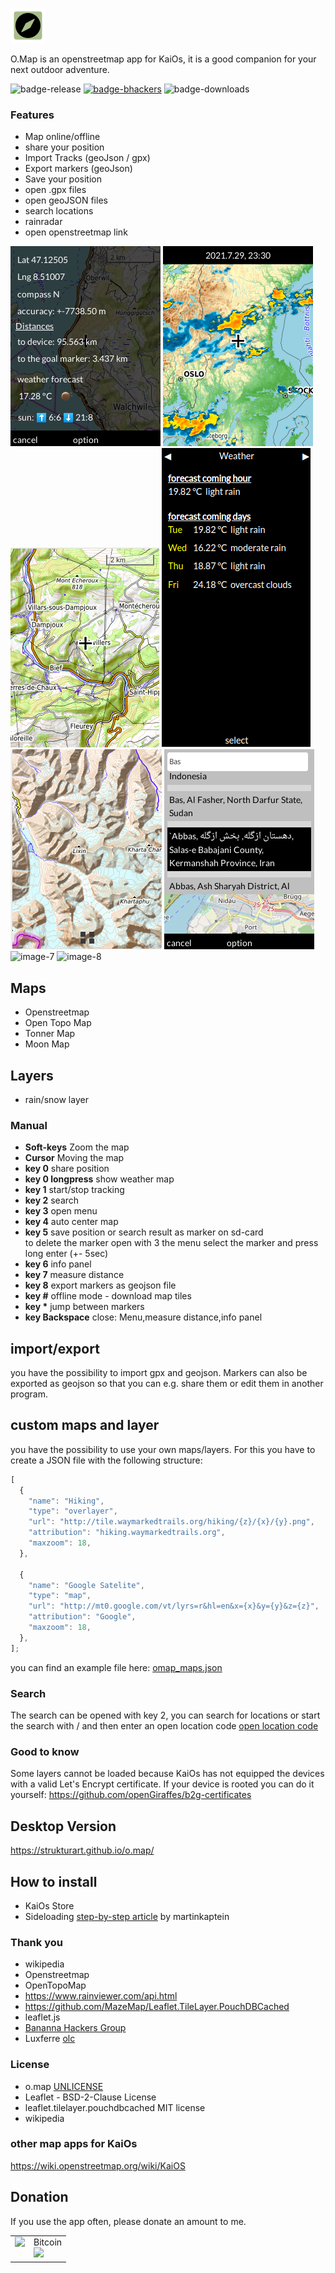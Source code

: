 ![logo](/images/logo.png)

O.Map is an openstreetmap app for KaiOs, it is a good companion for your next outdoor adventure.

![badge-release](https://img.shields.io/github/v/release/strukturart/o.map?include_prereleases&style=plastic)
[![badge-bhackers](https://img.shields.io/badge/bHackers-bHackerStore-orange)](https://store.bananahackers.net/#omap)
![badge-downloads](https://img.shields.io/github/downloads/strukturart/o.map/total)

### Features

- Map online/offline
- share your position
- Import Tracks (geoJson / gpx)
- Export markers (geoJson)
- Save your position
- open .gpx files
- open geoJSON files
- search locations
- rainradar
- open openstreetmap link

![image-1](/images/image-1.png)
![image-2](/images/image-2.png)
![image-2](/images/image-3.png)
![image-4](/images/image-4.png)
![image-5](/images/image-5.png)
![image-6](/images/image-6.png)
![image-7](/images/image-7.png)
![image-8](/images/image-8.png)

## Maps

- Openstreetmap
- Open Topo Map
- Tonner Map
- Moon Map

## Layers

- rain/snow layer

### Manual

- **Soft-keys** Zoom the map
- **Cursor** Moving the map
- **key 0** share position
- **key 0 longpress** show weather map
- **key 1** start/stop tracking
- **key 2** search
- **key 3** open menu
- **key 4** auto center map
- **key 5** save position or search result as marker on sd-card <br>
  to delete the marker open with 3 the menu select the marker and press long enter (+- 5sec)
- **key 6** info panel
- **key 7** measure distance
- **key 8** export markers as geojson file
- **key #** offline mode - download map tiles
- **key \*** jump between markers
- **key Backspace** close: Menu,measure distance,info panel

## import/export

you have the possibility to import gpx and geojson. Markers can also be exported as geojson so that you can e.g. share them or edit them in another program.

## custom maps and layer

you have the possibility to use your own maps/layers.
For this you have to create a JSON file with the following structure:

```javascript
[
  {
    "name": "Hiking",
    "type": "overlayer",
    "url": "http://tile.waymarkedtrails.org/hiking/{z}/{x}/{y}.png",
    "attribution": "hiking.waymarkedtrails.org",
    "maxzoom": 18,
  },

  {
    "name": "Google Satelite",
    "type": "map",
    "url": "http://mt0.google.com/vt/lyrs=r&hl=en&x={x}&y={y}&z={z}",
    "attribution": "Google",
    "maxzoom": 18,
  },
];
```

you can find an example file here: [omap_maps.json](omap_maps.json)

### Search

The search can be opened with key 2, you can search for locations or start the search with / and then enter an open location code
[open location code](https://en.wikipedia.org/wiki/Open_Location_Code)

### Good to know

Some layers cannot be loaded because KaiOs has not equipped the devices with a valid Let's Encrypt certificate. If your device is rooted you can do it yourself:
https://github.com/openGiraffes/b2g-certificates

## Desktop Version

https://strukturart.github.io/o.map/

## How to install

- KaiOs Store
- Sideloading <a href="https://www.martinkaptein.com/blog/sideloading-and-deploying-apps-to-kai-os/">step-by-step article</a> by martinkaptein

### Thank you

- wikipedia
- Openstreetmap
- OpenTopoMap
- https://www.rainviewer.com/api.html
- https://github.com/MazeMap/Leaflet.TileLayer.PouchDBCached
- leaflet.js
- [Bananna Hackers Group](https://groups.google.com/forum/?utm_medium=email&utm_source=footer#!forum/bananahackers)
- Luxferre [olc](https://gist.github.com/plugnburn/95de231ff94130f1de8eb2a2afaf8516)

### License

- o.map [UNLICENSE](UNLICENSE)
- Leaflet - BSD-2-Clause License
- leaflet.tilelayer.pouchdbcached MIT license
- wikipedia

### other map apps for KaiOs

https://wiki.openstreetmap.org/wiki/KaiOS

## Donation

If you use the app often, please donate an amount to me.
<br>

<table class="border-0"> 
  <tr class="border-0" >
    <td valign="top" class="border-0">
        <div>
            <a href="https://paypal.me/strukturart?locale.x=de_DE" target="_blank">
                <img src="/images/paypal.png" width="120px">
            </a>
        </div>
    </td>
    <td valign="top" class="border-0">
        <div>
            <div>Bitcoin</div>
            <img src="/images/bitcoin_rcv.png" width="120px">
        </div>
    </td>
  </tr>
 </table>
